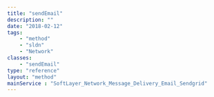 ```yaml
---
title: "sendEmail"
description: ""
date: "2018-02-12"
tags:
    - "method"
    - "sldn"
    - "Network"
classes:
    - "sendEmail"
type: "reference"
layout: "method"
mainService : "SoftLayer_Network_Message_Delivery_Email_Sendgrid"
---
```

